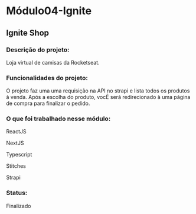 # Módulo04-Ignite
## Ignite Shop

### Descrição do projeto:
<p>Loja virtual de camisas da Rocketseat.</p>

### Funcionalidades do projeto:
<p>O projeto faz uma uma requisição na API no strapi e lista todos os produtos à venda. Após a escolha do produto, vocÊ será redirecionado à uma página de compra para finalizar o pedido.</p>


### O que foi trabalhado nesse módulo:
<p>ReactJS</p>
<p>NextJS</p>
<p>Typescript</p>
<p>Stitches</p>
<p>Strapi</p>

### Status:
<p>Finalizado</p>
